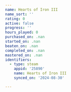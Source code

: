 ```yaml
---
name: Hearts of Iron III
name_sort: ''
rating: 0
active: false
progress: ''
hours_played: 0
purchased_on: .nan
started_on: .nan
beaten_on: .nan
completed_on: .nan
mastered_on: .nan
identifiers:
  - type: steam
    appid: '25890'
    name: Hearts of Iron III
    synced_on: '2024-08-30'

---
```

